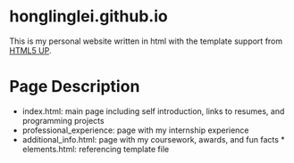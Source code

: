 # honglinglei.github.io
This is my personal website written in html with the template support from [HTML5 UP](https://html5up.net/).

# Page Description
- index.html: main page including self introduction, links to resumes, and programming projects
- professional_experience: page with my internship experience
- additional_info.html: page with my coursework, awards, and fun facts
\* elements.html: referencing template file
